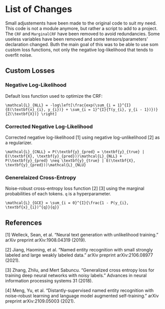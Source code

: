 # List of Changes

Small adjustements have been made to the original code to suit my need. This code is not a module anymore, but rather a script to add to a project. The ``CRF`` and ``MarginalCRF`` have been removed to avoid redundancies. Some useless variables have been removed and some tensors/parameters' declaration changed. Buth the main goal of this was to be able to use som custom loss functions, not only the negative log-likelihood that tends to overfit noise.



## Custom Losses

### Negative Log-Likelihood

Default loss function used to optimize the CRF:

```{math}
\mathcal{L}_{NLL} = -log\left[\frac{exp(\sum_{i = 1}^{I}{E(\textbf{x}_{i}, y_{i})} + \sum_{i = 1}^{I}{T(y_{i}, y_{i - 1})})}{Z(\textbf{X})} \right]
```


### Corrected Negative Log-Likelihood

Corrected negative log-likelihood [1] using negative log-unlikelihood [2] as a regularizer.

```{math}
\mathcal{L}_{CNLL} = P(\textbf{y}_{pred} = \textbf{y}_{true} | E(\textbf{X}, \textbf{y}_{pred}))\mathcal{L}_{NLL} + P(\textbf{y}_{pred} \neq \textbf{y}_{true} | E(\textbf{X}, \textbf{y}_{pred}))\mathcal{L}_{NLU}
```


### Generelaized Cross-Entropy

Noise-robust cross-entropy loss function [2] [3] using the marginal probabilities of each tokens. ``q`` is a hyperparameter.

```{math}
\mathcal{L}_{GCE} = \sum_{i = 0}^{I}{\frac{1 - P(y_{i}, \textbf{x}_{i})^{q}}{q}}
```


## References

[1] Welleck, Sean, et al. “Neural text generation with unlikelihood training.” arXiv preprint arXiv:1908.04319 (2019).

[2] Jiang, Haoming, et al. “Named entity recognition with small strongly labeled and large weakly labeled data.” arXiv preprint arXiv:2106.08977 (2021).

[3] Zhang, Zhilu, and Mert Sabuncu. “Generalized cross entropy loss for training deep neural networks with noisy labels.” Advances in neural information processing systems 31 (2018).

[4] Meng, Yu, et al. “Distantly-supervised named entity recognition with noise-robust learning and language model augmented self-training.” arXiv preprint arXiv:2109.05003 (2021).